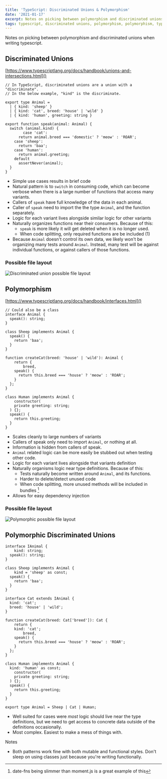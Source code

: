 ```yaml
---
title: 'TypeScript: Discriminated Unions & Polymorphism'
date: '2021-01-17'
excerpt: Notes on picking between polymorphism and discriminated unions when writing typescript
tags: typescript, discriminated unions, polymorphism, polymorphism, typescript interface
---
```


Notes on picking between polymorphism and discriminated unions when writing typescript.

## Discriminated Unions

[https://www.typescriptlang.org/docs/handbook/unions-and-intersections.html]()

```tsx
// In TypeScript, discriminated unions are a union with a "discriminate".
// In the below example, "kind" is the discriminate.

export type Animal =
  | { kind: 'sheep' }
  | { kind: 'cat', breed: 'house' | 'wild' }
  | { kind: 'human', greeting: string }

export function speak(animal: Animal) {
  switch (animal.kind) {
		case 'cat':
      return animal.breed === 'domestic' ? 'meow' : 'ROAR';
    case 'sheep':
      return 'baa';
    case 'human':
      return animal.greeting;
    default
      assertNever(animal);
  }
}
```

- Simple use cases results in brief code
- Natural pattern is to `switch` in consuming code, which can become verbose when there is a large number of functions that access many variants.
- Callers of `speak` have full knowledge of the data in each animal.
- Caller of `speak` need to import the the type `Animal`, and the function separately.
- Logic for each variant lives alongside similar logic for other variants
- Naturally organizes functions near their consumers. Because of this:
  - `speak` is more likely it will get deleted when it is no longer used.
  - When code splitting, only required functions are be included (1)
- Because `Animal` doesn't control its own data, we likely won't be organizing many tests around `Animal`. Instead, many test will be against individual functions, or against callers of those functions.

### Possible file layout

![Discriminated union possible file layout](/posts/discriminated-unions-vs-polymorphism/union-file-layout.jpg)

## Polymorphism

[https://www.typescriptlang.org/docs/handbook/interfaces.html]()

```tsx
// Could also be a class
interface Animal {
  speak(): string;
}

class Sheep implements Animal {
  speak() {
    return 'baa';
  }
}

function createCat(breed: 'house' | 'wild'): Animal {
	return {
		breed,
    speak() {
      return this.breed === 'house' ? 'meow' : 'ROAR';
    }
  };
}

class Human implements Animal {
	constructor(
    private greeting: string;
  ) {};
  speak() {
    return this.greeting;
  }
}
```

- Scales cleanly to large numbers of variants
- Callers of speak only need to import `Animal`, or nothing at all.
- Information is hidden from callers of speak.
- `Animal` related logic can be more easily be stubbed out when testing other code.
- Logic for each variant lives alongside that variants definition
- Naturally organisms logic near type definitions. Because of this:
  - Tests naturally become written around `Animal`, and its functions.
  - Harder to delete/detect unused code
  - When code splitting, more unused methods will be included in bundles [^1]
- Allows for easy dependency injection

### Possible file layout

![Polymorphic possible file layout](/posts/discriminated-unions-vs-polymorphism/polymorphic-file-layout.jpg)

## Polymorphic Discriminated Unions

```tsx
interface IAnimal {
	kind: string;
  speak(): string;
}

class Sheep implements Animal {
	kind = 'sheep' as const;
  speak() {
    return 'baa';
  }
}

interface Cat extends IAnimal {
  kind: 'cat';
  breed: 'house' | 'wild';
}

function createCat(breed: Cat['breed']): Cat {
	return {
    kind: 'cat';
		breed,
    speak() {
      return this.breed === 'house' ? 'meow' : 'ROAR';
    }
  };
}

class Human implements Animal {
  kind: 'human' as const;
	constructor(
    private greeting: string;
  ) {};
  speak() {
    return this.greeting;
  }
}

export type Animal = Sheep | Cat | Human;
```

- Well suited for cases were _most_ logic should live near the type definitions, but we need to get access to concrete data outside of the definitions occasionally.
- Most complex. Easiest to make a mess of things with.

Notes

- Both patterns work fine with both mutable and functional styles. Don't sleep on using classes just because you're writing functionally.

[^1]: date-fns being slimmer than moment.js is a great example of this

